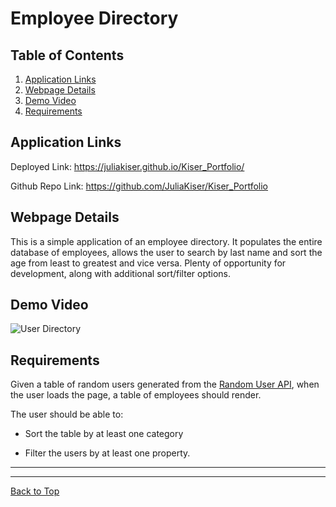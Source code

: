 # Employee Directory

## Table of Contents
1. [Application Links](##Portfolio-Links)
2. [Webpage Details](##Webpage-Details)
3. [Demo Video](##Demo-Video)
4. [Requirements](##Requirements)

## Application Links
Deployed Link: https://juliakiser.github.io/Kiser_Portfolio/

Github Repo Link: https://github.com/JuliaKiser/Kiser_Portfolio


## Webpage Details
This is a simple application of an employee directory. It populates the entire database of employees, allows the user to search by last name and sort the age from least to greatest and vice versa. Plenty of opportunity for development, along with additional sort/filter options.

## Demo Video
![User Directory](public/React-App.gif)


## Requirements
Given a table of random users generated from the [Random User API](https://randomuser.me/), when the user loads the page, a table of employees should render. 

The user should be able to:

  * Sort the table by at least one category

  * Filter the users by at least one property.

***
***

[Back to Top](##Table-of-Contents)